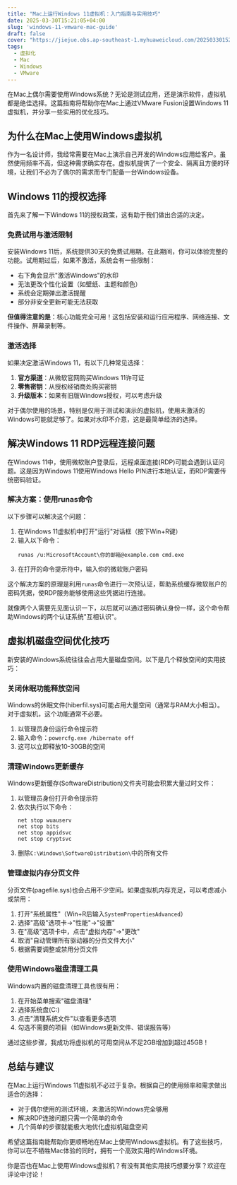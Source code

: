 ```yaml
---
title: "Mac上运行Windows 11虚拟机：入门指南与实用技巧"
date: 2025-03-30T15:21:05+04:00
slug: 'windows-11-vmware-mac-guide'
draft: false
cover: "https://jiejue.obs.ap-southeast-1.myhuaweicloud.com/20250330152257692.webp"
tags:
  - 虚拟化
  - Mac
  - Windows
  - VMware
---
```


在Mac上偶尔需要使用Windows系统？无论是测试应用，还是演示软件，虚拟机都是绝佳选择。这篇指南将帮助你在Mac上通过VMware Fusion设置Windows 11虚拟机，并分享一些实用的优化技巧。

<!--more-->

## 为什么在Mac上使用Windows虚拟机

作为一名设计师，我经常需要在Mac上演示自己开发的Windows应用给客户。虽然使用频率不高，但这种需求确实存在。虚拟机提供了一个安全、隔离且方便的环境，让我们不必为了偶尔的需求而专门配备一台Windows设备。

## Windows 11的授权选择

首先来了解一下Windows 11的授权政策，这有助于我们做出合适的决定。

### 免费试用与激活限制

安装Windows 11后，系统提供30天的免费试用期。在此期间，你可以体验完整的功能。试用期过后，如果不激活，系统会有一些限制：

- 右下角会显示"激活Windows"的水印
- 无法更改个性化设置（如壁纸、主题和颜色）
- 系统会定期弹出激活提醒
- 部分非安全更新可能无法获取

**但值得注意的是**：核心功能完全可用！这包括安装和运行应用程序、网络连接、文件操作、屏幕录制等。

### 激活选择

如果决定激活Windows 11，有以下几种常见选择：

1. **官方渠道**：从微软官网购买Windows 11许可证
2. **零售密钥**：从授权经销商处购买密钥
3. **升级版本**：如果有旧版Windows授权，可以考虑升级

对于偶尔使用的场景，特别是仅用于测试和演示的虚拟机，使用未激活的Windows可能就足够了。如果对水印不介意，这是最简单经济的选择。

## 解决Windows 11 RDP远程连接问题

在Windows 11中，使用微软账户登录后，远程桌面连接(RDP)可能会遇到认证问题。这是因为Windows 11使用Windows Hello PIN进行本地认证，而RDP需要传统密码验证。

### 解决方案：使用runas命令

以下步骤可以解决这个问题：

1. 在Windows 11虚拟机中打开"运行"对话框（按下Win+R键）
2. 输入以下命令：
   ```
   runas /u:MicrosoftAccount\你的邮箱@example.com cmd.exe
   ```
3. 在打开的命令提示符中，输入你的微软账户密码

这个解决方案的原理是利用`runas`命令进行一次预认证，帮助系统缓存微软账户的密码凭据，使RDP服务能够使用这些凭据进行连接。

就像两个人需要先见面认识一下，以后就可以通过密码确认身份一样，这个命令帮助Windows的两个认证系统"互相认识"。

## 虚拟机磁盘空间优化技巧

新安装的Windows系统往往会占用大量磁盘空间。以下是几个释放空间的实用技巧：

### 关闭休眠功能释放空间

Windows的休眠文件(hiberfil.sys)可能占用大量空间（通常与RAM大小相当）。对于虚拟机，这个功能通常不必要。

1. 以管理员身份运行命令提示符
2. 输入命令：`powercfg.exe /hibernate off`
3. 这可以立即释放10-30GB的空间

### 清理Windows更新缓存

Windows更新缓存(SoftwareDistribution)文件夹可能会积累大量过时文件：

1. 以管理员身份打开命令提示符
2. 依次执行以下命令：
   ```
   net stop wuauserv
   net stop bits
   net stop appidsvc
   net stop cryptsvc
   ```
3. 删除`C:\Windows\SoftwareDistribution\`中的所有文件

### 管理虚拟内存分页文件

分页文件(pagefile.sys)也会占用不少空间。如果虚拟机内存充足，可以考虑减小或禁用：

1. 打开"系统属性"（Win+R后输入`SystemPropertiesAdvanced`）
2. 选择"高级"选项卡→"性能"→"设置"
3. 在"高级"选项卡中，点击"虚拟内存"→"更改"
4. 取消"自动管理所有驱动器的分页文件大小"
5. 根据需要调整或禁用分页文件

### 使用Windows磁盘清理工具

Windows内置的磁盘清理工具也很有用：

1. 在开始菜单搜索"磁盘清理"
2. 选择系统盘(C:)
3. 点击"清理系统文件"以查看更多选项
4. 勾选不需要的项目（如Windows更新文件、错误报告等）

通过这些步骤，我成功将虚拟机的可用空间从不足2GB增加到超过45GB！

## 总结与建议

在Mac上运行Windows 11虚拟机不必过于复杂。根据自己的使用频率和需求做出适合的选择：

- 对于偶尔使用的测试环境，未激活的Windows完全够用
- 解决RDP连接问题只需一个简单的命令
- 几个简单的步骤就能极大地优化虚拟机磁盘空间

希望这篇指南能帮助你更顺畅地在Mac上使用Windows虚拟机。有了这些技巧，你可以在不牺牲Mac体验的同时，拥有一个高效实用的Windows环境。

你是否也在Mac上使用Windows虚拟机？有没有其他实用技巧想要分享？欢迎在评论中讨论！
